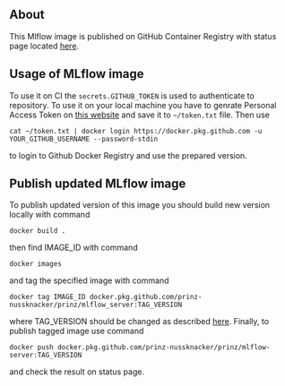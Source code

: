 

## About
This Mlflow image is published on GitHub Container Registry with status page located [here](https://github.com/prinz-nussknacker/prinz/packages/537933).

## Usage of MLflow image
To use it on CI the `secrets.GITHUB_TOKEN` is used to authenticate to repository. To use it on your local machine you have to genrate Personal Access Token on [this website](https://github.com/settings/tokens) and save it to `~/token.txt` file. Then use
```
cat ~/token.txt | docker login https://docker.pkg.github.com -u YOUR_GITHUB_USERNAME --password-stdin
```
to login to Github Docker Registry and use the prepared version.

## Publish updated MLflow image
To publish updated version of this image you should build new version locally with command
```
docker build .
```
then find IMAGE_ID with command
```
docker images
```
and tag the specified image with command
```
docker tag IMAGE_ID docker.pkg.github.com/prinz-nussknacker/prinz/mlflow_server:TAG_VERSION
```
where TAG_VERSION should be changed as described [here](https://semver.org/).
Finally, to publish tagged image use command
```
docker push docker.pkg.github.com/prinz-nussknacker/prinz/mlflow-server:TAG_VERSION
```
and check the result on status page.